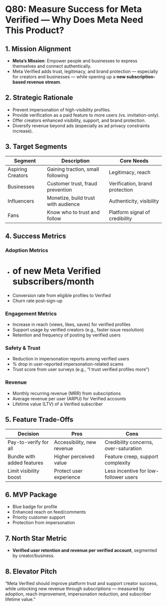 # Q80: Measure Success for Meta Verified — Why Does Meta Need This Product?

## 1. Mission Alignment
- **Meta’s Mission**: Empower people and businesses to express themselves and connect authentically.
- Meta Verified adds trust, legitimacy, and brand protection — especially for creators and businesses — while opening up a **new subscription-based revenue stream**.

## 2. Strategic Rationale
- Prevent impersonation of high-visibility profiles.
- Provide verification as a paid feature to more users (vs. invitation-only).
- Offer creators enhanced visibility, support, and brand protection.
- Diversify revenue beyond ads (especially as ad privacy constraints increase).

## 3. Target Segments

| Segment            | Description                          | Core Needs                           |
|--------------------|---------------------------------------|--------------------------------------|
| Aspiring Creators  | Gaining traction, small following     | Legitimacy, reach                    |
| Businesses         | Customer trust, fraud prevention      | Verification, brand protection       |
| Influencers        | Monetize, build trust with audience   | Authenticity, visibility             |
| Fans               | Know who to trust and follow          | Platform signal of credibility       |

## 4. Success Metrics

### Adoption Metrics
- # of new Meta Verified subscribers/month
- Conversion rate from eligible profiles to Verified
- Churn rate post-sign-up

### Engagement Metrics
- Increase in reach (views, likes, saves) for verified profiles
- Support usage by verified creators (e.g., faster issue resolution)
- Retention and frequency of posting by verified users

### Safety & Trust
- Reduction in impersonation reports among verified users
- % drop in user-reported impersonation-related scams
- Trust score from user surveys (e.g., “I trust verified profiles more”)

### Revenue
- Monthly recurring revenue (MRR) from subscriptions
- Average revenue per user (ARPU) for Verified accounts
- Lifetime value (LTV) of a Verified subscriber

## 5. Feature Trade-Offs

| Decision                        | Pros                                  | Cons                                 |
|----------------------------------|---------------------------------------|--------------------------------------|
| Pay-to-verify for all            | Accessibility, new revenue            | Credibility concerns, over-saturation|
| Bundle with added features       | Higher perceived value                | Feature creep, support complexity    |
| Limit visibility boost           | Protect user experience               | Less incentive for low-follower users|

## 6. MVP Package
- Blue badge for profile
- Enhanced reach on feed/comments
- Priority customer support
- Protection from impersonation

## 7. North Star Metric
- **Verified user retention and revenue per verified account**, segmented by creator/business.

## 8. Elevator Pitch
“Meta Verified should improve platform trust and support creator success, while unlocking new revenue through subscriptions — measured by adoption, reach improvement, impersonation reduction, and subscriber lifetime value.”
